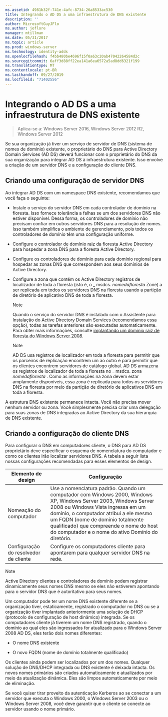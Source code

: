 ```yaml
---
ms.assetid: 4981b32f-741e-4afc-8734-26a8533ac530
title: Integrando o AD DS a uma infraestrutura de DNS existente
description: ''
author: MicrosoftGuyJFlo
ms.author: joflore
manager: mtillman
ms.date: 05/31/2017
ms.topic: article
ms.prod: windows-server
ms.technology: identity-adds
ms.openlocfilehash: f4bb480be4696f15f0a63c20ab47042264584d2c
ms.sourcegitcommit: 6aff3d88ff22ea141a6ea6572a5ad8dd6321f199
ms.translationtype: MT
ms.contentlocale: pt-BR
ms.lasthandoff: 09/27/2019
ms.locfileid: "71402556"
---
```

# <a name="integrating-ad-ds-into-an-existing-dns-infrastructure"></a>Integrando o AD DS a uma infraestrutura de DNS existente

>Aplica-se a: Windows Server 2016, Windows Server 2012 R2, Windows Server 2012

Se sua organização já tiver um serviço de servidor de DNS (sistema de nomes de domínio) existente, o proprietário do DNS para Active Directory Domain Services (AD DS) deverá funcionar com o proprietário do DNS da sua organização para integrar AD DS à infraestrutura existente. Isso envolve a criação de um servidor DNS e a configuração do cliente DNS.  
  
## <a name="creating-a-dns-server-configuration"></a>Criando uma configuração de servidor DNS  
Ao integrar AD DS com um namespace DNS existente, recomendamos que você faça o seguinte:  
  
-   Instale o serviço do servidor DNS em cada controlador de domínio na floresta. Isso fornece tolerância a falhas se um dos servidores DNS não estiver disponível. Dessa forma, os controladores de domínio não precisam confiar em outros servidores DNS para a resolução de nomes. Isso também simplifica o ambiente de gerenciamento, pois todos os controladores de domínio têm uma configuração uniforme.  
  
-   Configure o controlador de domínio raiz da floresta Active Directory para hospedar a zona DNS para a floresta Active Directory.  
  
-   Configure os controladores de domínio para cada domínio regional para hospedar as zonas DNS que correspondem aos seus domínios de Active Directory.  
  
-   Configure a zona que contém os Active Directory registros de localizador de toda a floresta (isto é, o _ msdcs. *nomedafloresta* Zone) a ser replicada em todos os servidores DNS na floresta usando a partição de diretório de aplicativo DNS de toda a floresta.  
  
    > [!NOTE]  
    > Quando o serviço do servidor DNS é instalado com o Assistente para Instalação do Active Directory Domain Services (recomendamos essa opção), todas as tarefas anteriores são executadas automaticamente. Para obter mais informações, consulte [implantando um domínio raiz de floresta do Windows Server 2008](https://technet.microsoft.com/library/cc731174.aspx).  
  
    > [!NOTE]  
    > AD DS usa registros de localizador em toda a floresta para permitir que os parceiros de replicação encontrem um ao outro e para permitir que os clientes encontrem servidores de catálogo global. AD DS armazena os registros de localizador de toda a floresta no _ msdcs. zona *nomedafloresta* . Como as informações na zona devem estar amplamente disponíveis, essa zona é replicada para todos os servidores DNS na floresta por meio da partição de diretório de aplicativos DNS em toda a floresta.  
  
A estrutura DNS existente permanece intacta. Você não precisa mover nenhum servidor ou zona. Você simplesmente precisa criar uma delegação para suas zonas de DNS integradas ao Active Directory da sua hierarquia de DNS existente.  
  
## <a name="creating-the-dns-client-configuration"></a>Criando a configuração do cliente DNS  
Para configurar o DNS em computadores cliente, o DNS para AD DS proprietário deve especificar o esquema de nomenclatura do computador e como os clientes irão localizar servidores DNS. A tabela a seguir lista nossas configurações recomendadas para esses elementos de design.  
  
|Elemento de design|Configuração|  
|------------------|-----------------|  
|Nomeação do computador|Use a nomenclatura padrão. Quando um computador com Windows 2000, Windows XP, Windows Server 2003, Windows Server 2008 ou Windows Vista ingressa em um domínio, o computador atribui a ele mesmo um FQDN (nome de domínio totalmente qualificado) que compreende o nome do host do computador e o nome do ativo Domínio do diretório.|  
|Configuração do resolvedor de cliente|Configure os computadores cliente para apontarem para qualquer servidor DNS na rede.|  
  
> [!NOTE]  
> Active Directory clientes e controladores de domínio podem registrar dinamicamente seus nomes DNS mesmo se eles não estiverem apontando para o servidor DNS que é autoritativo para seus nomes.  
  
Um computador pode ter um nome DNS existente diferente se a organização tiver, estaticamente, registrado o computador no DNS ou se a organização tiver implantado anteriormente uma solução de DHCP (protocolo de configuração de host dinâmico) integrada. Se os computadores cliente já tiverem um nome DNS registrado, quando o domínio ao qual eles são ingressados for atualizado para o Windows Server 2008 AD DS, eles terão dois nomes diferentes:  
  
-   O nome DNS existente  
  
-   O novo FQDN (nome de domínio totalmente qualificado)  
  
Os clientes ainda podem ser localizados por um dos nomes. Qualquer solução de DNS/DHCP integrada ou DNS existente é deixada intacta. Os novos nomes primários são criados automaticamente e atualizados por meio da atualização dinâmica. Eles são limpos automaticamente por meio de eliminação.  
  
Se você quiser tirar proveito da autenticação Kerberos ao se conectar a um servidor que executa o Windows 2000, o Windows Server 2003 ou o Windows Server 2008, você deve garantir que o cliente se conecte ao servidor usando o nome primário.  
  


